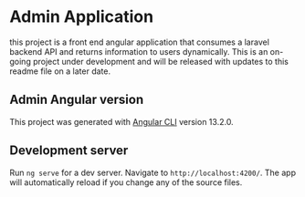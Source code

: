 # Admin Application

this project is a front end angular application that consumes a laravel backend API and returns information to users dynamically. This is an on-going project under development and will be released with updates to this readme file on a later date.

## Admin Angular version

This project was generated with [Angular CLI](https://github.com/angular/angular-cli) version 13.2.0.

## Development server

Run `ng serve` for a dev server. Navigate to `http://localhost:4200/`. The app will automatically reload if you change any of the source files.
